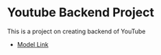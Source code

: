 # Youtube Backend Project

This is a project on creating backend of YouTube
- [Model Link](https://app.eraser.io/workspace/gVZBr6H8Y1tr4u3gRiSm?origin=share&elements=_os1JHIt7n3BJRwcMWQVEw)